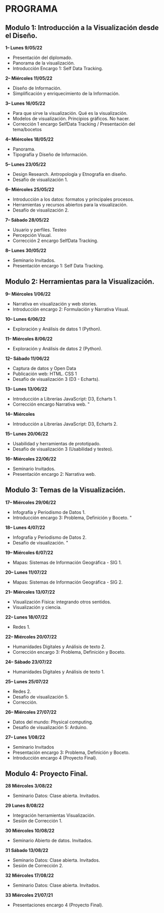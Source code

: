 # PROGRAMA

## Modulo 1: Introducción a la Visualización desde el Diseño.

**1– Lunes 9/05/22**

* Presentación del diplomado.  
* Panorama de la visualización.  
* Introducción Encargo 1: Self Data Tracking.

**2– Miércoles 11/05/22**

* Diseño de Información. 
* Simplificación y enriquecimiento de la Información.

**3– Lunes 16/05/22**

* Para que sirve la visualización. Qué es la visualización. 
* Modelos de visualización. Principios gráficos. No hacer. 
* Corrección 1 encargo SelfData Tracking / Presentación del tema/bocetos 

**4– Miércoles 18/05/22**

* Panorama. 
* Tipografía y Diseño de Información.

**5– Lunes 23/05/22**

* Design Research. Antropología y Etnografía en diseño.
* Desafío de visualización 1. 

**6– Miércoles 25/05/22**

* Introducción a los datos: formatos y principales procesos.
* Herramientas y recursos abiertos para la visualización. 
* Desafío de visualización 2. 

**7– Sábado 28/05/22**

* Usuario y perfiles. Testeo
* Percepción Visual. 
* Corrección 2 encargo SelfData Tracking.  

**8– Lunes 30/05/22**

* Seminario Invitados.   
* Presentación encargo 1: Self Data Tracking.  



## Modulo 2: Herramientas para la Visualización. 

**9– Miércoles 1/06/22**

* Narrativa en visualización y web stories.
* Introducción encargo 2: Formulación y Narrativa Visual. 

**10– Lunes 6/06/22**

* Exploración y Análisis de datos 1 (Python). 

**11– Miércoles 8/06/22**

* Exploración y Análisis de datos 2  (Python).

**12– Sábado 11/06/22**

* Captura de datos y Open Data
* Publicación web: HTML. CSS 1
* Desafío de visualización 3 (D3 - Echarts).

**13– Lunes 13/06/22**

* Introducción a Librerías JavaScript: D3, Echarts 1.
* Corrección encargo Narrativa web. "

**14– Miércoles**

* Introducción a Librerías JavaScript: D3, Echarts 2.

**15– Lunes 20/06/22**

* Usabilidad y herramientas de prototipado.  
* Desafío de visualización 3 (Usabilidad y testeo).

**16– Miércoles 22/06/22**

* Seminario Invitados. 
* Presentación encargo 2: Narrativa web.  


## Modulo 3: Temas de la Visualización. 

**17– Miércoles 29/06/22**

* Infografía y Periodismo de Datos 1.
* Introducción encargo 3: Problema, Definición y Boceto. "

**18– Lunes 4/07/22**

* Infografía y Periodismo de Datos 2. 
* Desafío de visualización. "

**19– Miércoles 6/07/22**

* Mapas: Sistemas de Información Geográfica - SIG 1.

**20– Lunes 11/07/22**

* Mapas: Sistemas de Información Geográfica - SIG 2.

**21– Miércoles 13/07/22**

* Visualización Física: integrando otros sentidos.  
* Visualización y ciencia.

**22– Lunes 18/07/22**

* Redes 1.

**22– Miércoles 20/07/22**

* Humanidades Digitales y Análisis de texto 2.
* Corrección encargo 3: Problema, Definición y Boceto.

**24– Sábado 23/07/22**

* Humanidades Digitales y Análisis de texto 1.

**25– Lunes 25/07/22**

* Redes 2.
* Desafío de visualización 5. 
* Corrección. 

**26– Miércoles 27/07/22**
 
* Datos del mundo: Physical computing. 
* Desafío de visualización 5: Arduino.

**27– Lunes 1/08/22**

* Seminario Invitados
* Presentación encargo 3: Problema, Definición y Boceto. 
* Introducción encargo 4 (Proyecto Final). 


## Modulo 4: Proyecto Final. 

**28 Miércoles 3/08/22**

* Seminario Datos: Clase abierta. Invitados.  

**29 Lunes 8/08/22**

* Integración herramientas Visualización. 
* Sesión de Corrección 1. 

**30 Miércoles 10/08/22**

* Seminario Abierto de datos. Invitados. 

**31 Sábado 13/08/22**

* Seminario Datos: Clase abierta. Invitados. 
* Sesión de Corrección 2.

**32 Miércoles 17/08/22**

* Seminario Datos: Clase abierta. Invitados.  

**33 Miércoles 21/07/21**

* Presentaciones encargo 4 (Proyecto Final).


